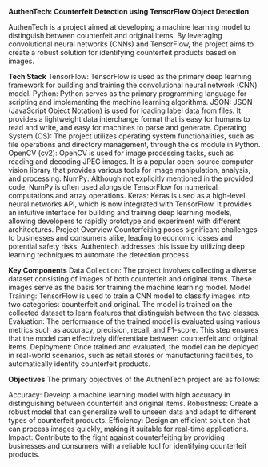 **AuthenTech: Counterfeit Detection using TensorFlow Object Detection**


AuthenTech is a project aimed at developing a machine learning model to distinguish between counterfeit and original items. By leveraging convolutional neural networks (CNNs) and TensorFlow, the project aims to create a robust solution for identifying counterfeit products based on images.

**Tech Stack**
TensorFlow: TensorFlow is used as the primary deep learning framework for building and training the convolutional neural network (CNN) model.
Python: Python serves as the primary programming language for scripting and implementing the machine learning algorithms.
JSON: JSON (JavaScript Object Notation) is used for loading label data from files. It provides a lightweight data interchange format that is easy for humans to read and write, and easy for machines to parse and generate.
Operating System (OS): The project utilizes operating system functionalities, such as file operations and directory management, through the os module in Python.
OpenCV (cv2): OpenCV is used for image processing tasks, such as reading and decoding JPEG images. It is a popular open-source computer vision library that provides various tools for image manipulation, analysis, and processing.
NumPy: Although not explicitly mentioned in the provided code, NumPy is often used alongside TensorFlow for numerical computations and array operations.
Keras: Keras is used as a high-level neural networks API, which is now integrated with TensorFlow. It provides an intuitive interface for building and training deep learning models, allowing developers to rapidly prototype and experiment with different architectures.
Project Overview
Counterfeiting poses significant challenges to businesses and consumers alike, leading to economic losses and potential safety risks. Authentech addresses this issue by utilizing deep learning techniques to automate the detection process.

**Key Components**
Data Collection: The project involves collecting a diverse dataset consisting of images of both counterfeit and original items. These images serve as the basis for training the machine learning model.
Model Training: TensorFlow is used to train a CNN model to classify images into two categories: counterfeit and original. The model is trained on the collected dataset to learn features that distinguish between the two classes.
Evaluation: The performance of the trained model is evaluated using various metrics such as accuracy, precision, recall, and F1-score. This step ensures that the model can effectively differentiate between counterfeit and original items.
Deployment: Once trained and evaluated, the model can be deployed in real-world scenarios, such as retail stores or manufacturing facilities, to automatically identify counterfeit products.


**Objectives**
The primary objectives of the AuthenTech project are as follows:

Accuracy: Develop a machine learning model with high accuracy in distinguishing between counterfeit and original items.
Robustness: Create a robust model that can generalize well to unseen data and adapt to different types of counterfeit products.
Efficiency: Design an efficient solution that can process images quickly, making it suitable for real-time applications.
Impact: Contribute to the fight against counterfeiting by providing businesses and consumers with a reliable tool for identifying counterfeit products.
